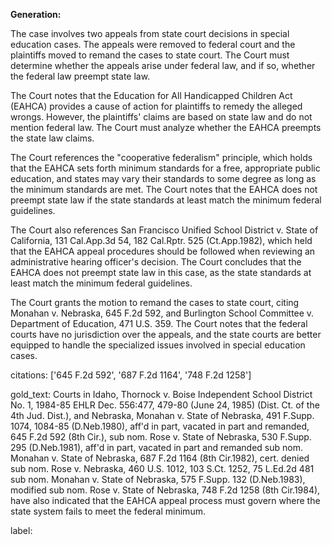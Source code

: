 **Generation:**


The case involves two appeals from state court decisions in special education cases. The appeals were removed to federal court and the plaintiffs moved to remand the cases to state court. The Court must determine whether the appeals arise under federal law, and if so, whether the federal law preempt state law.

The Court notes that the Education for All Handicapped Children Act (EAHCA) provides a cause of action for plaintiffs to remedy the alleged wrongs. However, the plaintiffs' claims are based on state law and do not mention federal law. The Court must analyze whether the EAHCA preempts the state law claims.

The Court references the "cooperative federalism" principle, which holds that the EAHCA sets forth minimum standards for a free, appropriate public education, and states may vary their standards to some degree as long as the minimum standards are met. The Court notes that the EAHCA does not preempt state law if the state standards at least match the minimum federal guidelines.

The Court also references San Francisco Unified School District v. State of California, 131 Cal.App.3d 54, 182 Cal.Rptr. 525 (Ct.App.1982), which held that the EAHCA appeal procedures should be followed when reviewing an administrative hearing officer's decision. The Court concludes that the EAHCA does not preempt state law in this case, as the state standards at least match the minimum federal guidelines.

The Court grants the motion to remand the cases to state court, citing Monahan v. Nebraska, 645 F.2d 592, and Burlington School Committee v. Department of Education, 471 U.S. 359. The Court notes that the federal courts have no jurisdiction over the appeals, and the state courts are better equipped to handle the specialized issues involved in special education cases.



citations: ['645 F.2d 592', '687 F.2d 1164', '748 F.2d 1258']

gold_text: Courts in Idaho, Thornock v. Boise Independent School District No. 1, 1984-85 EHLR Dec. 556:477, 479-80 (June 24, 1985) (Dist. Ct. of the 4th Jud. Dist.), and Nebraska, Monahan v. State of Nebraska, 491 F.Supp. 1074, 1084-85 (D.Neb.1980), aff'd in part, vacated in part and remanded, 645 F.2d 592 (8th Cir.), sub nom. Rose v. State of Nebraska, 530 F.Supp. 295 (D.Neb.1981), aff'd in part, vacated in part and remanded sub nom. Monahan v. State of Nebraska, 687 F.2d 1164 (8th Cir.1982), cert. denied sub nom. Rose v. Nebraska, 460 U.S. 1012, 103 S.Ct. 1252, 75 L.Ed.2d 481 sub nom. Monahan v. State of Nebraska, 575 F.Supp. 132 (D.Neb.1983), modified sub nom. Rose v. State of Nebraska, 748 F.2d 1258 (8th Cir.1984), have also indicated that the EAHCA appeal process must govern where the state system fails to meet the federal minimum.

label: 